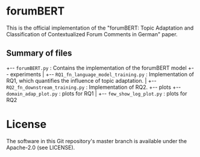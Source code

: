 # forumBERT

This is the official implementation of the "forumBERT: Topic Adaptation and Classification of Contextualized Forum Comments in German" paper.

## Summary of files
+-- `forumBERT.py` : Contains the implementation of the forumBERT model
+-- experiments
|   +-- `RQ1_fn_language_model_training.py` : Implementation of RQ1, which quantifies the influence of topic adaptation.
|   +-- `RQ2_fn_downstream_training.py` : Implementation of RQ2. 
+-- plots
    +-- `domain_adap_plot.py` : plots for RQ1
|   +-- `few_show_log_plot.py` : plots for RQ2

# License

The software in this Git repository's master branch is available under the Apache-2.0 (see LICENSE).
